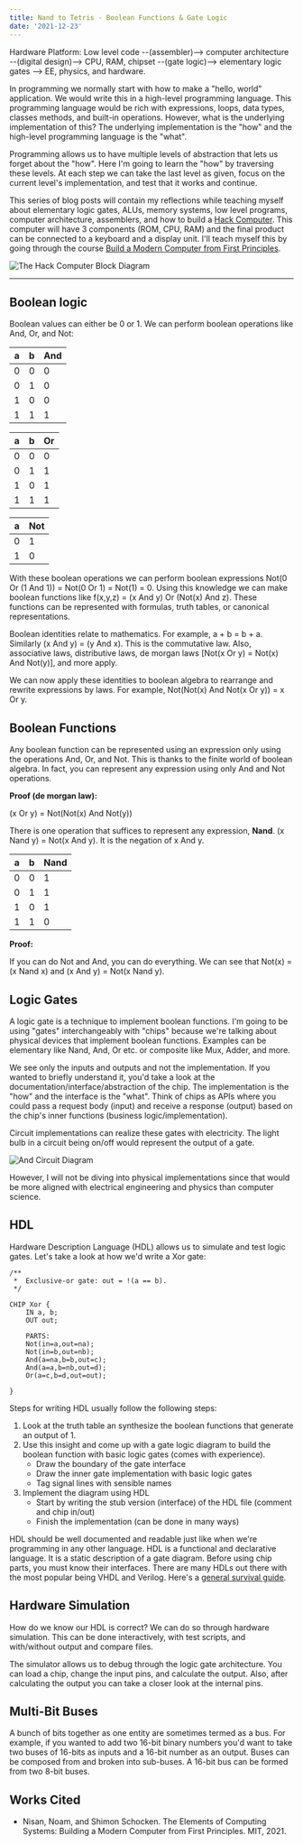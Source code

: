 ```yaml
---
title: Nand to Tetris - Boolean Functions & Gate Logic
date: '2021-12-23'
---
```


Hardware Platform: Low level code --(assembler)--> computer architecture --(digital design)--> CPU, RAM, chipset --(gate logic)--> elementary logic gates --> EE, physics, and hardware.

In programming we normally start with how to make a "hello, world" application. We would write this in a high-level programming language. This programming language would be rich with expressions, loops, data types, classes methods, and built-in operations. However, what is the underlying implementation of this? The underlying implementation is the "how" and the high-level programming language is the "what".

Programming allows us to have multiple levels of abstraction that lets us forget about the "how". Here I'm going to learn the "how" by traversing these levels. At each step we can take the last level as given, focus on the current level's implementation, and test that it works and continue.

This series of blog posts will contain my reflections while teaching myself about elementary logic gates, ALUs, memory systems, low level programs, computer architecture, assemblers, and how to build a [Hack Computer](https://en.wikipedia.org/wiki/Hack_computer). This computer will have 3 components (ROM, CPU, RAM) and the final product can be connected to a keyboard and a display unit. I'll teach myself this by going through the course [Build a Modern Computer from First Principles](https://click.linksynergy.com/deeplink?id=PtFMiHYfEVk&mid=40328&murl=https%3A%2F%2Fwww.coursera.org%2Flearn%2Fbuild-a-computer).

![The Hack Computer Block Diagram](/static/images/nand-tetris/Hack_Diagram.png)

---

## Boolean logic

Boolean values can either be 0 or 1. We can perform boolean operations like And, Or, and Not:

| a   | b   | And |
| --- | --- | --- |
| 0   | 0   | 0   |
| 0   | 1   | 0   |
| 1   | 0   | 0   |
| 1   | 1   | 1   |

| a   | b   | Or  |
| --- | --- | --- |
| 0   | 0   | 0   |
| 0   | 1   | 1   |
| 1   | 0   | 1   |
| 1   | 1   | 1   |

| a   | Not |
| --- | --- |
| 0   | 1   |
| 1   | 0   |

With these boolean operations we can perform boolean expressions Not(0 Or (1 And 1)) = Not(0 Or 1) = Not(1) = 0. Using this knowledge we can make boolean functions like f(x,y,z) = (x And y) Or (Not(x) And z). These functions can be represented with formulas, truth tables, or canonical representations.

Boolean identities relate to mathematics. For example, a + b = b + a. Similarly (x And y) = (y And x). This is the commutative law. Also, associative laws, distributive laws, de morgan laws [Not(x Or y) = Not(x) And Not(y)], and more apply.

We can now apply these identities to boolean algebra to rearrange and rewrite expressions by laws. For example, Not(Not(x) And Not(x Or y)) = x Or y.

## Boolean Functions

Any boolean function can be represented using an expression only using the operations And, Or, and Not. This is thanks to the finite world of boolean algebra. In fact, you can represent any expression using only And and Not operations.

**Proof (de morgan law):**

(x Or y) = Not(Not(x) And Not(y))

There is one operation that suffices to represent any expression, **Nand**. (x Nand y) = Not(x And y). It is the negation of x And y.

| a   | b   | Nand |
| --- | --- | ---- |
| 0   | 0   | 1    |
| 0   | 1   | 1    |
| 1   | 0   | 1    |
| 1   | 1   | 0    |

**Proof:**

If you can do Not and And, you can do everything. We can see that Not(x) = (x Nand x) and (x And y) = Not(x Nand y).

## Logic Gates

A logic gate is a technique to implement boolean functions. I'm going to be using "gates" interchangeably with "chips" because we're talking about physical devices that implement boolean functions. Examples can be elementary like Nand, And, Or etc. or composite like Mux, Adder, and more.

We see only the inputs and outputs and not the implementation. If you wanted to briefly understand it, you'd take a look at the documentation/interface/abstraction of the chip. The implementation is the "how" and the interface is the "what". Think of chips as APIs where you could pass a request body (input) and receive a response (output) based on the chip's inner functions (business logic/implementation).

Circuit implementations can realize these gates with electricity. The light bulb in a circuit being on/off would represent the output of a gate.

![And Circuit Diagram](/static/images/nand-tetris/and-circuit.png)

However, I will not be diving into physical implementations since that would be more aligned with electrical engineering and physics than computer science.

## HDL

Hardware Description Language (HDL) allows us to simulate and test logic gates. Let's take a look at how we'd write a Xor gate:

```hdl
/**
 *  Exclusive-or gate: out = !(a == b).
 */

CHIP Xor {
    IN a, b;
    OUT out;

    PARTS:
	Not(in=a,out=na);
	Not(in=b,out=nb);
	And(a=na,b=b,out=c);
	And(a=a,b=nb,out=d);
	Or(a=c,b=d,out=out);

}
```

Steps for writing HDL usually follow the following steps:

1.  Look at the truth table an synthesize the boolean functions that generate an output of 1.
2.  Use this insight and come up with a gate logic diagram to build the boolean function with basic logic gates (comes with experience).
    - Draw the boundary of the gate interface
    - Draw the inner gate implementation with basic logic gates
    - Tag signal lines with sensible names
3.  Implement the diagram using HDL
    - Start by writing the stub version (interface) of the HDL file (comment and chip in/out)
    - Finish the implementation (can be done in many ways)

HDL should be well documented and readable just like when we're programming in any other language. HDL is a functional and declarative language. It is a static description of a gate diagram. Before using chip parts, you must know their interfaces. There are many HDLs out there with the most popular being VHDL and Verilog. Here's a [general survival guide](https://www.nand2tetris.org/hdl-survival-guide).

## Hardware Simulation

How do we know our HDL is correct? We can do so through hardware simulation. This can be done interactively, with test scripts, and with/without output and compare files.

The simulator allows us to debug through the logic gate architecture. You can load a chip, change the input pins, and calculate the output. Also, after calculating the output you can take a closer look at the internal pins.

## Multi-Bit Buses

A bunch of bits together as one entity are sometimes termed as a bus. For example, if you wanted to add two 16-bit binary numbers you'd want to take two buses of 16-bits as inputs and a 16-bit number as an output. Buses can be composed from and broken into sub-buses. A 16-bit bus can be formed from two 8-bit buses.

## Works Cited

- Nisan, Noam, and Shimon Schocken. The Elements of Computing Systems: Building a Modern Computer from First Principles. MIT, 2021.

